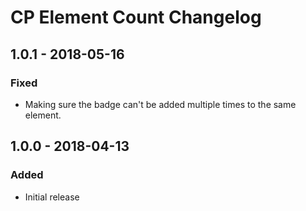 # CP Element Count Changelog

## 1.0.1 - 2018-05-16
### Fixed
- Making sure the badge can't be added multiple times to the same element. 

## 1.0.0 - 2018-04-13
### Added
- Initial release
